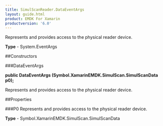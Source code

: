 ```yaml
---
title: SimulScanReader.DataEventArgs
layout: guide.html
product: EMDK For Xamarin 
productversion: '6.0' 
---
```

Represents and provides access to the physical reader device.

**Type** - System.EventArgs

##Constructors

###DataEventArgs

**public DataEventArgs (Symbol.XamarinEMDK.SimulScan.SimulScanData p0);**

Represents and provides access to the physical reader device.

##Properties

###P0
Represents and provides access to the physical reader device.

**Type** - Symbol.XamarinEMDK.SimulScan.SimulScanData

